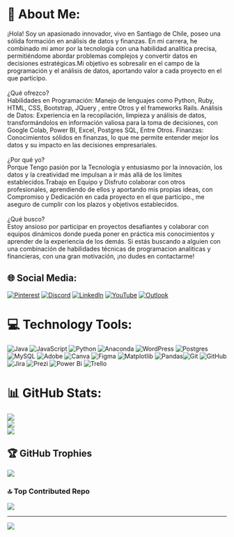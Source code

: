 # 💫 About Me:
¡Hola! Soy un apasionado innovador, vivo en Santiago de Chile, poseo una sólida formación en análisis de datos y finanzas. En mi carrera, he combinado mi amor por la tecnología con una habilidad analítica precisa, permitiéndome abordar problemas complejos y convertir datos en decisiones estratégicas.Mi objetivo es sobresalir en el campo de la programación y el análisis de datos, aportando valor a cada proyecto en el que participo.<br><br>¿Qué ofrezco?<br>Habilidades en Programación: Manejo de lenguajes como Python, Ruby, HTML, CSS, Bootstrap, JQuery , entre Otros y el frameworks Rails. Análisis de Datos: Experiencia en la recopilación, limpieza y análisis de datos, transformándolos en información valiosa para la toma de decisiones, con Google Colab, Power BI, Excel, Postgres SQL, Entre Otros. Finanzas: Conocimientos sólidos en finanzas, lo que me permite entender mejor los datos y su impacto en las decisiones empresariales.<br><br>¿Por qué yo?<br>Porque Tengo pasión por la Tecnología y entusiasmo por la innovación, los datos y la creatividad me impulsan a ir más allá de los límites establecidos.Trabajo en Equipo y Disfruto colaborar con otros profesionales, aprendiendo de ellos y aportando mis propias ideas, con Compromiso y Dedicación en cada proyecto en el que participo., me aseguro de cumplir con los plazos y objetivos establecidos.<br><br>¿Qué busco?<br>Estoy ansioso por participar en proyectos desafiantes y colaborar con equipos dinámicos donde pueda poner en práctica mis conocimientos y aprender de la experiencia de los demás. Si estás buscando a alguien con una combinación de habilidades técnicas de programacion analiticas y financieras, con una gran motivación, ¡no dudes en contactarme!


## 🌐 Social Media:
[![Pinterest](https://img.shields.io/badge/Pinterest-%23E60023.svg?logo=Pinterest&logoColor=white)](https://pinterest.com/angeltroncoso) [![Discord](https://img.shields.io/badge/Discord-%237289DA.svg?logo=discord&logoColor=white)](https://discord.gg/angelgabriel1439)  [![LinkedIn](https://img.shields.io/badge/LinkedIn-%230077B5.svg?logo=linkedin&logoColor=white)](https://linkedin.com/in/angeltroncoso) [![YouTube](https://img.shields.io/badge/YouTube-%23FF0000.svg?logo=YouTube&logoColor=white)](https://youtube.com/@angeltroncoso)  [![Outlook](https://img.shields.io/badge/Outlook-angeltroncoso2019%40outlook.es-blue?logo=microsoft-outlook&logoColor=white)](mailto:angeltroncoso2019@outlook.es)





# 💻 Technology Tools:
![Java](https://img.shields.io/badge/java-%23ED8B00.svg?style=for-the-badge&logo=openjdk&logoColor=white) ![JavaScript](https://img.shields.io/badge/javascript-%23323330.svg?style=for-the-badge&logo=javascript&logoColor=%23F7DF1E) ![Python](https://img.shields.io/badge/python-3670A0?style=for-the-badge&logo=python&logoColor=ffdd54) ![Anaconda](https://img.shields.io/badge/Anaconda-%2344A833.svg?style=for-the-badge&logo=anaconda&logoColor=white) ![WordPress](https://img.shields.io/badge/WordPress-%23117AC9.svg?style=for-the-badge&logo=WordPress&logoColor=white) ![Postgres](https://img.shields.io/badge/postgres-%23316192.svg?style=for-the-badge&logo=postgresql&logoColor=white) ![MySQL](https://img.shields.io/badge/mysql-4479A1.svg?style=for-the-badge&logo=mysql&logoColor=white) ![Adobe](https://img.shields.io/badge/adobe-%23FF0000.svg?style=for-the-badge&logo=adobe&logoColor=white) ![Canva](https://img.shields.io/badge/Canva-%2300C4CC.svg?style=for-the-badge&logo=Canva&logoColor=white) ![Figma](https://img.shields.io/badge/figma-%23F24E1E.svg?style=for-the-badge&logo=figma&logoColor=white) ![Matplotlib](https://img.shields.io/badge/Matplotlib-%23ffffff.svg?style=for-the-badge&logo=Matplotlib&logoColor=black) ![Pandas](https://img.shields.io/badge/pandas-%23150458.svg?style=for-the-badge&logo=pandas&logoColor=white)![Git](https://img.shields.io/badge/git-%23F05033.svg?style=for-the-badge&logo=git&logoColor=white) ![GitHub](https://img.shields.io/badge/github-%23121011.svg?style=for-the-badge&logo=github&logoColor=white)![Jira](https://img.shields.io/badge/jira-%230A0FFF.svg?style=for-the-badge&logo=jira&logoColor=white) ![Prezi](https://img.shields.io/badge/Prezi-%23000000.svg?style=for-the-badge&logo=Prezi&logoColor=white) ![Power Bi](https://img.shields.io/badge/power_bi-F2C811?style=for-the-badge&logo=powerbi&logoColor=black) ![Trello](https://img.shields.io/badge/Trello-%23026AA7.svg?style=for-the-badge&logo=Trello&logoColor=white)


# 📊 GitHub Stats:
![](https://github-readme-stats.vercel.app/api?username=angeltroncoso&theme=dark&hide_border=false&include_all_commits=false&count_private=false)<br/>
![](https://github-readme-streak-stats.herokuapp.com/?user=angeltroncoso&theme=dark&hide_border=false)<br/>
![](https://github-readme-stats.vercel.app/api/top-langs/?username=angeltroncoso&theme=dark&hide_border=false&include_all_commits=false&count_private=false&layout=compact)

## 🏆 GitHub Trophies
![](https://github-profile-trophy.vercel.app/?username=angeltroncoso&theme=radical&no-frame=false&no-bg=true&margin-w=4)

### 🔝 Top Contributed Repo
![](https://github-contributor-stats.vercel.app/api?username=angeltroncoso&limit=5&theme=dark&combine_all_yearly_contributions=true)

---
[![](https://visitcount.itsvg.in/api?id=angeltroncoso&icon=0&color=0)](https://visitcount.itsvg.in)

<!-- Proudly created with GPRM ( https://gprm.itsvg.in ) -->
